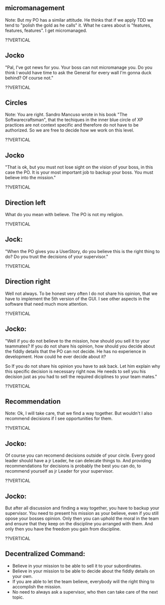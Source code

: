 ## micromanagement
Note: But my PO has a similar attitude. He thinks that if we apply TDD we tend to "polish the gold as he calls" it. What he cares about is "features, features, features". I get micromanaged.

??VERTICAL
## Jocko
"Pal, I've got news for you. Your boss can not micromanage you. Do you think I would have time to ask the General for every wall I'm gonna duck behind? Of course not."

??VERTICAL
## Circles
Note: You are right. Sandro Mancuso wrote in his book "The Softwarecraftsman", that the techiques in the inner blue circle of XP practices are not context specific and therefore do not have to be authorized. So we are free to decide how we work on this level.

??VERTICAL
## Jocko
"That is ok, but you must not lose sight on the vision of your boss, in this case the PO. It is your most important job to backup your boss. You must believe into the mission."

??VERTICAL
## Direction left
What do you mean with believe. The PO is not my religion. 

??VERTICAL
## Jock:
"When the PO gives you a UserStory, do you believe this is the right thing to do? Do you trust the decisions of your supervisor."

??VERTICAL
## Direction right
Well not always. To be honest very often I do not share his opinion, that we have to implement the 5th version of the GUI. I see other aspects in the software that need much more attention.

??VERTICAL
## Jocko:
"Well if you do not believe to the mission, how should you sell it to your teammates? If you do not share his opinion, how should you decide about the fiddly details that the PO can not decide. He has no experience in development. How could he ever decide about it?

So If you do not share his opinion you have to ask back. Let him explain why this specific decision is necessary right now. He needs to sell you his decision just as you had to sell the required diciplines to your team mates."

??VERTICAL
## Recommendation
Note: Ok, I will take care, that we find a way together. But wouldn't I also recommend decisions if I see opportunities for them.

??VERTICAL
## Jocko:
Of course you can recomend decisions outside of your circle. Every good leader should have a jr Leader, he can delecate things to. And providing recommendations for decisions is probably the best you can do, to recommend yourself as jr Leader for your supervisor.

??VERTICAL
## Jocko: 
But after all discussion and finding a way together, you have to backup your supervisor. You need to present his mission as your believe, even if you still opose your bosses opinion. Only then you can uphold the moral in the team and ensure that they keep on the discipline you arranged with them. And only then you have the freedom you gain from discipline.

??VERTICAL
## Decentralized Command:

* Believe in your mission to be able to sell it to your subordinates. <!-- .element: class="fragment" -->
* Believe in your mission to be able to decide about the fiddly details on your own. <!-- .element: class="fragment" -->
* If you are able to let the team believe, everybody will the right thing to accomplish the mission. <!-- .element: class="fragment" -->
* No need to always ask a supervisor, who then can take care of the next topic. <!-- .element: class="fragment" -->
